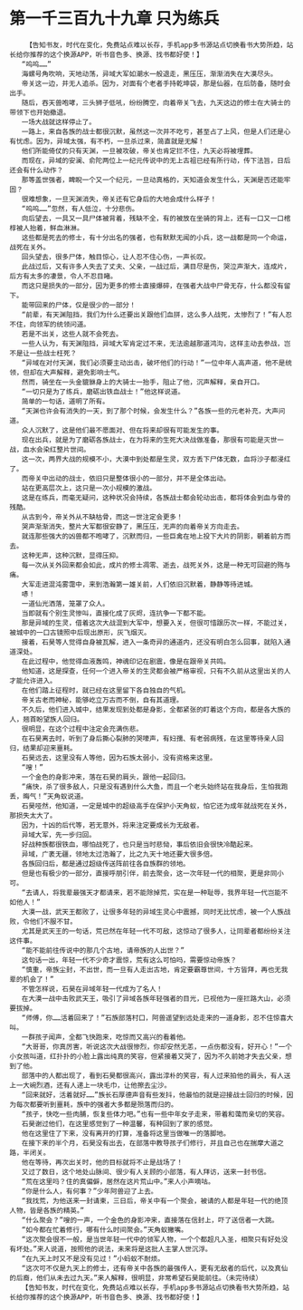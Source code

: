 # 第一千三百九十九章 只为练兵
        【告知书友，时代在变化，免费站点难以长存，手机app多书源站点切换看书大势所趋，站长给你推荐的这个换源APP，听书音色多、换源、找书都好使！】
       “呜呜……”
       海螺号角吹响，天地动荡，异域大军如潮水一般退走，黑压压，渐渐消失在大漠尽头。
       帝关这一边，并无人追杀。因为，对面有个老者手持乾坤袋，那是仙器，在后防备，随时会出手。
       随后，吞天兽咆哮，三头狮子低吼，纷纷腾空，向着帝关飞去，九天这边的修士在大骑士的带领下也开始撤退。
       一场大战就这样停止了。
       一路上，来自各族的战士都很沉默，虽然这一次并不吃亏，甚至占了上风，但是人们还是心有忧虑。因为，异域太强，有不朽，一旦杀过来，简直就是无解！
       他们所能倚仗的只有天渊，一旦被攻破，帝关也肯定拦不住，九天必将被埋葬。
       而现在，异域的安澜、俞陀两位上一纪元传说中的无上古祖已经有所行动，传下法旨，日后还会有什么动作？
       那等盖世强者，睥睨一个又一个纪元，一旦动真格的，天知道会发生什么，天渊是否还能牢固？
       很难想象，一旦天渊消失，帝关还有它身后的大地会成什么样子！
       “呜呜……”忽然，有人低泣，十分悲伤。
       向后望去，一具又一具尸体被背着，残缺不全，有的被放在坐骑的背上，还有一口又一口棺椁被人抬着，鲜血淋淋。
       这些都是死去的修士，有十分出名的强者，也有默默无闻的小兵，这一战都是同一个命运，战死在关外。
       回头望去，很多尸体，触目惊心，让人忍不住心伤，一声长叹。
       此战过后，又有许多人失去了丈夫、父亲，一战过后，满目尽是伤，哭泣声渐大，连成片，后方有太多的凄景，令人不忍目睹。
       而这只是损失的一部分，因为更多的修士直接爆碎，在强者大战中尸骨无存，什么都没有留下。
       能带回来的尸体，仅是很少的一部分！
       “前辈，有天渊阻挡，我们为什么还要出关跟他们血拼，这么多人战死，太惨烈了！”有人忍不住，向领军的统领问道。
       若是不出关，这些人就不会死去。
       一些人认为，有天渊阻挡，异域大军肯定过不来，无法逾越那道鸿沟，这样主动去参战，岂不是让一些战士枉死？
       “异域在对付天渊，我们必须要主动出击，破坏他们的行动！”一位中年人高声道，他不是统领，但却在大声解释，避免影响士气。
       然而，骑坐在一头金貔貅身上的大骑士一抬手，阻止了他，沉声解释，亲自开口。
       “一切只是为了练兵，磨砺出铁血战士！”他这样说道。
       简单的一句话，道明了所有。
       “天渊也许会有消失的一天，到了那个时候，会发生什么？”各族一些的元老补充，大声问道。
       众人沉默了，这是他们最不愿面对、但在将来却很有可能发生的事。
       现在出兵，就是为了磨砺各族战士，在为将来的生死大决战做准备，那很有可能是灭世一战，血水会染红整片世间。
       这一次，两界大战的规模不小，大漠中到处都是生灵，双方丢下尸体无数，血将沙子都浸红了。
       而帝关中出动的战士，依旧只是整体很小的一部分，并不是全体出动。
       站在更高层次上，这只是一次小规模的激战。
       这是在练兵，而毫无疑问，这种状况会持续，各族战士都会轮动出击，都将体会到血与骨的残酷。
       从古到今，帝关外从不缺枯骨，而这一世注定会更多！
       哭声渐渐消失，整片大军都很安静了，黑压压，无声的向着帝关方向走去。
       就连那些强大的凶兽都不咆哮了，沉默而归，一些巨禽在地上投下大片的阴影，朝着前方而去。
       这种无声，这种沉默，显得压抑。
       每一次从关外回来都会如此，成片的修士凋零、逝去，战死关外，这是一种无可回避的殇与痛。
       大军走进混沌雾霭中，来到浩瀚第一雄关前，人们依旧沉默着，静静等待进城。
       哧！
       一道仙光洒落，笼罩了众人。
       当即就有个别生灵惨叫，直接化成了灰烬，连抗争一下都不能。
       那是异域的生灵，借着这次大战混到大军中，想要入关，但很可惜跟历次一样，不能过关，被城中的一口古镜照中后现出原形，灰飞烟灭。
       接着，石昊等人觉得自身被瓦解，进入一条奇异的通道内，还没有明白怎么回事，就陷入通道深处。
       在此过程中，他觉得血液轰鸣，神魂印记在剧震，像是在跟帝关共鸣。
       他知道，这是探查，任何一个进入帝关的生灵都会被严格审视，只有不久前从这里出关的人才能允许进入。
       在他们踏上征程时，就已经在这里留下各自独自的气机。
       帝关古老而神秘，能够屹立万古而不倒，自有其道理。
       不久后，他们进入城中，结果发现到处都是身影，全都紧张的盯着这个方向，都是各大族的人，翘首盼望族人回归。
       很明显，在这个过程中注定会充满伤悲。
       在石昊离去时，听到了身后撕心裂肺的哭嚎声，有妇孺、有老弱病残，在这里等待亲人回归，结果却迎来噩耗。
       石昊远去，这里没有人等他，因为石族太弱小，没有资格来这里。
       “嗖！”
       一个金色的身影冲来，落在石昊的肩头，跟他一起回归。
       “痛快，杀了很多敌人，只是没有遇到什么大鱼，而且一个老头始终站在我身后，生怕我跑丢，晦气！”天角蚁说道。
       石昊哑然，他知道，一定是城中的超级高手在保护小天角蚁，怕它还为成年就战死在关外，那损失太大了。
       因为，十凶的后代等，若无意外，将来注定要成长为无敌者。
       异域大军，先一步归回。
       好战种族都很铁血，哪怕战死了，也只是当时悲恸，事后依旧会很快冷酷起来。
       异域，广袤无疆，领地太过浩瀚了，比之九天十地还要大很多倍。
       各族回归后，都是通过超级传送阵前往各自族群的领地。
       但是也有极少的一部分，直接呼朋引伴，前去聚会，这一次年轻一代的相聚，更是非同小可。
       “去请人，将我辈最强天才都请来，若不能除掉荒，实在是一种耻辱，我界年轻一代岂能不如他人！”
       大漠一战，武天王都败了，让很多年轻的异域生灵心中震撼，同时无比忧虑，被一个人族战败，令他们不服不甘。
       尤其是武天王的一句话，荒已然在年轻一代不可敌，这惊动了很多人，让同辈者都纷纷关注这件事。
       “能不能前往传说中的那几个古地，请帝族的人出世？”
       这句话一出，年轻一代不少奇才震惊，荒有这么可怕吗，需要惊动帝族？
       “慎重，帝族尘封，不出世，而一旦有人走出古地，肯定要霸尊世间，十方皆拜，再也无我辈的机会了！”
       不管怎样说，石昊在异域年轻一代成为了名人！
       在大漠一战中击败武天王，吸引了异域各族年轻强者的目光，已视他为一座拦路大山，必须要拔掉。
       “师傅，你……活着回来了！”石族部落村口，阿兽遥望到远处走来的一道身影，忍不住惊喜大叫。
       一群孩子闻声，全都飞快跑来，吃惊而又高兴的看着他。
       “大哥哥，你真厉害，听说这次大战很惨烈，你却安然无恙，一点伤都没有，好开心！”一个小女孩叫道，红扑扑的小脸上露出纯真的笑容，但紧接着又哭了，因为不久前她才失去父亲，想到了他。
       部落中的人都出现了，看到石昊都很高兴，露出淳朴的笑容，有人过来拍他的肩头，有人送上一大碗烈酒，还有人递上一块毛巾，让他擦去尘沙。
       “回来就好，活着就好……”族长石厚德声音有些发抖，他最怕的就是迎接战士回归的时候，因为每次都要听到噩耗，族中的强者大多都是殒落而归的。
       “孩子，快吃一些肉脯，恢复些体力吧。”也有一些中年女子走来，带着和蔼而亲切的笑容。
       石昊谢过他们，在这里感觉到了一种温馨，有种回到了家的感觉。
       他在这里住了下来，没有离开的打算，准备将这里当做唯一的落脚地。
       在接下来的半个月，石昊没有出去，在部落中教导孩子们修行，并且自己也在揣摩大道之路，半闭关。
       他在等待，再次出关时，他的目标就将不止是战场了！
       又过了数日，这个地处山脉间、很少有人关顾的小部落，有人拜访，送来一封书信。
       “荒在这里吗？住的真偏僻，居然在这片荒山中。”来人小声嘀咕。
       “你是什么人，有何事？”少年阿兽迎了上去。
       “我找荒，为他送来一封请柬，三日后，帝关中有一个聚会，被请的人都是年轻一代的绝顶人物，皆是各族的精英。”
       “什么聚会？”嗖的一声，一个金色的身影冲来，直接落在信封上，吓了送信者一大跳。
       “如今都在忙着修行，哪有什么时间聚会。”天角蚁撇嘴。
       “这次聚会很不一般，是当世年轻一代中的领军人物，一个个都超凡入圣，相聚只有好处没有坏处。”来人说道，按照他的说法，未来将是这批人主掌人世沉浮。
       “在九天上时又不是没有见过！”小蚂蚁不耐烦。
       “这次可不仅是九天上的修士，还有帝关中各族的最强传人，更有无敌者的后代，以及真仙的后裔，他们从未去过九天。”来人解释，很明显，非常希望石昊能前往。（未完待续）
       【告知书友，时代在变化，免费站点难以长存，手机app多书源站点切换看书大势所趋，站长给你推荐的这个换源APP，听书音色多、换源、找书都好使！】